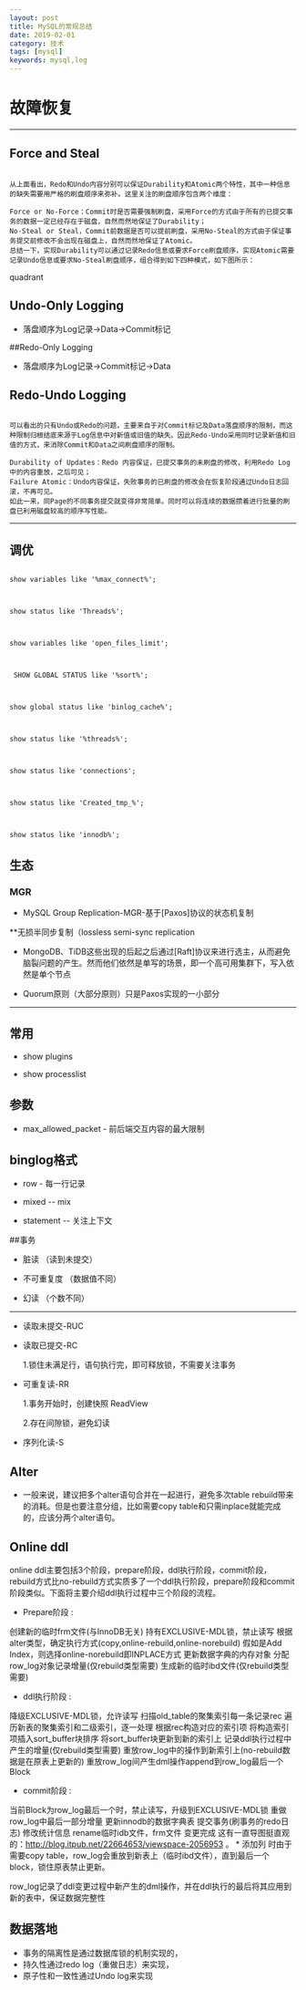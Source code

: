 ```yaml
---
layout: post
title: MySQL的常规总结
date: 2019-02-01
category: 技术
tags: [mysql]
keywords: mysql,log
---
```


# 故障恢复

*************

## Force and Steal

```

从上面看出，Redo和Undo内容分别可以保证Durability和Atomic两个特性，其中一种信息的缺失需要用严格的刷盘顺序来弥补。这里关注的刷盘顺序包含两个维度：

Force or No-Force：Commit时是否需要强制刷盘，采用Force的方式由于所有的已提交事务的数据一定已经存在于磁盘，自然而然地保证了Durability；
No-Steal or Steal，Commit前数据是否可以提前刷盘，采用No-Steal的方式由于保证事务提交前修改不会出现在磁盘上，自然而然地保证了Atomic。
总结一下，实现Durability可以通过记录Redo信息或要求Force刷盘顺序，实现Atomic需要记录Undo信息或要求No-Steal刷盘顺序，组合得到如下四种模式，如下图所示：

```

quadrant




## Undo-Only Logging

* 落盘顺序为Log记录->Data->Commit标记

##Redo-Only Logging

* 落盘顺序为Log记录->Commit标记->Data

## Redo-Undo Logging

```

可以看出的只有Undo或Redo的问题，主要来自于对Commit标记及Data落盘顺序的限制，而这种限制归根结底来源于Log信息中对新值或旧值的缺失。因此Redo-Undo采用同时记录新值和旧值的方式，来消除Commit和Data之间刷盘顺序的限制。

Durability of Updates：Redo 内容保证，已提交事务的未刷盘的修改，利用Redo Log中的内容重放，之后可见；
Failure Atomic：Undo内容保证，失败事务的已刷盘的修改会在恢复阶段通过Undo日志回滚，不再可见。
如此一来，同Page的不同事务提交就变得非常简单。同时可以将连续的数据攒着进行批量的刷盘已利用磁盘较高的顺序写性能。

```
*********************

## 调优

```

show variables like '%max_connect%';



show status like 'Threads%';



show variables like 'open_files_limit';



 SHOW GLOBAL STATUS like '%sort%';



show global status like 'binlog_cache%';



show status like '%threads%';



show status like 'connections';



show status like 'Created_tmp_%';



show status like 'innodb%';

```



## 生态

### MGR

* MySQL Group Replication-MGR-基于[Paxos]协议的状态机复制

 **无损半同步复制（lossless semi-sync replication

* MongoDB、TiDB这些出现的后起之后通过[Raft]协议来进行选主，从而避免脑裂问题的产生。然而他们依然是单写的场景，即一个高可用集群下，写入依然是单个节点

* Quorum原则（大部分原则）只是Paxos实现的一小部分



*************

## 常用

 * show plugins

 * show processlist



## 参数

* max_allowed_packet - 前后端交互内容的最大限制

## binglog格式

* row - 每一行记录

* mixed -- mix

* statement -- 关注上下文

##事务

* 脏读 （读到未提交）

* 不可重复度 （数据值不同）

* 幻读 （个数不同）

*********

* 读取未提交-RUC

* 读取已提交-RC

    1.锁住未满足行，语句执行完，即可释放锁，不需要关注事务

* 可重复读-RR

    1.事务开始时，创建快照 ReadView

    2.存在间隙锁，避免幻读

* 序列化读-S





## Alter

* 一般来说，建议把多个alter语句合并在一起进行，避免多次table rebuild带来的消耗。但是也要注意分组，比如需要copy table和只需inplace就能完成的，应该分两个alter语句。



## Online ddl


online ddl主要包括3个阶段，prepare阶段，ddl执行阶段，commit阶段，rebuild方式比no-rebuild方式实质多了一个ddl执行阶段，prepare阶段和commit阶段类似。下面将主要介绍ddl执行过程中三个阶段的流程。

* Prepare阶段 :

创建新的临时frm文件(与InnoDB无关)
持有EXCLUSIVE-MDL锁，禁止读写
根据alter类型，确定执行方式(copy,online-rebuild,online-norebuild)
假如是Add Index，则选择online-norebuild即INPLACE方式
更新数据字典的内存对象
分配row_log对象记录增量(仅rebuild类型需要)
生成新的临时ibd文件(仅rebuild类型需要)
* ddl执行阶段 :

降级EXCLUSIVE-MDL锁，允许读写
扫描old_table的聚集索引每一条记录rec
遍历新表的聚集索引和二级索引，逐一处理
根据rec构造对应的索引项
将构造索引项插入sort_buffer块排序
将sort_buffer块更新到新的索引上
记录ddl执行过程中产生的增量(仅rebuild类型需要)
重放row_log中的操作到新索引上(no-rebuild数据是在原表上更新的)
重放row_log间产生dml操作append到row_log最后一个Block
* commit阶段 :

当前Block为row_log最后一个时，禁止读写，升级到EXCLUSIVE-MDL锁
重做row_log中最后一部分增量
更新innodb的数据字典表
提交事务(刷事务的redo日志)
修改统计信息
rename临时idb文件，frm文件
变更完成
这有一直导图挺直观的：http://blog.itpub.net/22664653/viewspace-2056953 。
    * 添加列 时由于需要copy table，row_log会重放到新表上（临时ibd文件），直到最后一个block，锁住原表禁止更新。

row_log记录了ddl变更过程中新产生的dml操作，并在ddl执行的最后将其应用到新的表中，保证数据完整性

## 数据落地
* 事务的隔离性是通过数据库锁的机制实现的，
* 持久性通过redo log（重做日志）来实现，
* 原子性和一致性通过Undo log来实现
